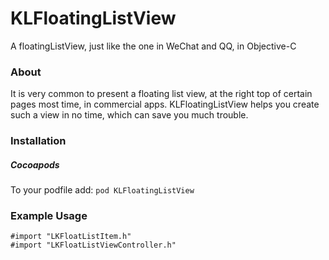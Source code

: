 # KLFloatingListView
A floatingListView, just like the one in WeChat and QQ, in Objective-C

### About
It is very common to present a floating list view, at the right top of certain pages most time, in commercial apps. KLFloatingListView helps you create such a view in no time, which can save you much trouble.

### Installation
##### Cocoapods
To your podfile add:
`pod KLFloatingListView`

### Example Usage
```
#import "LKFloatListItem.h"
#import "LKFloatListViewController.h"
```


